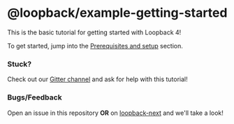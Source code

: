 # @loopback/example-getting-started

This is the basic tutorial for getting started with Loopback 4!

To get started, jump into the
[Prerequisites and setup](docs/1-prerequisites-and-setup.md) section.

### Stuck?
Check out our [Gitter channel](https://gitter.im/strongloop/loopback) and ask
for help with this tutorial!

### Bugs/Feedback
Open an issue in this repository **OR** on [loopback-next](https://github.com/strongloop/loopback-next) and we'll take a look!
